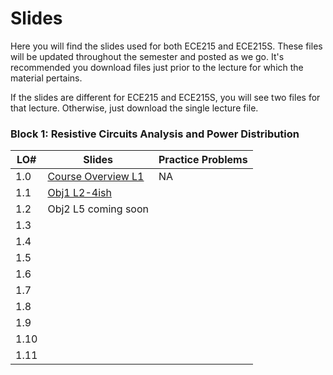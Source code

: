 # Slides

Here you will find the slides used for both ECE215 and ECE215S. These files will be updated throughout the semester and posted as we go. It's recommended you download files just prior to the lecture for which the material pertains.

If the slides are different for ECE215 and ECE215S, you will see two files for that lecture. Otherwise, just download the single lecture file.

 ### Block 1: Resistive Circuits Analysis and Power Distribution  
| LO# | Slides | Practice Problems |
|----------|----------|----------|
| 1.0  | [Course Overview L1](_static/ECE215_L01.pdf)  | NA |
| 1.1  | [Obj1 L2-4ish](_static/B1_Obj01_DCcircuits_Slides.pdf)  |  |
| 1.2  | Obj2 L5 coming soon |  |
| 1.3  |  |  |
| 1.4  |  |  |  
| 1.5  |  |  |
| 1.6  |  |  |
| 1.7  |  |  |
| 1.8  |  |  |
| 1.9  |  |  |
| 1.10 |  |  |
| 1.11 |  |  |